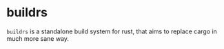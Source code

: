 # buildrs
`buildrs` is a standalone build system for rust, that aims to replace cargo in much more sane way.

